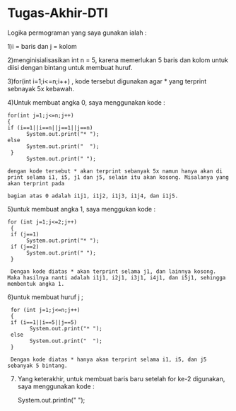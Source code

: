 # Tugas-Akhir-DTI
Logika permograman yang saya gunakan ialah :

1)i = baris dan j = kolom

2)menginisialisasikan int n = 5, karena memerlukan 5 baris dan kolom untuk diisi dengan bintang untuk membuat huruf. 

3)for(int i=1;i<=n;i++) , kode tersebut digunakan agar * yang terprint sebnayak 5x kebawah.

4)Untuk membuat angka 0, saya menggunakan kode :

    for(int j=1;j<=n;j++)
    {  
    if (i==1||i==n||j==1||j==n)
          System.out.print("* ");
    else 
          System.out.print("  ");
     }
          System.out.print(" ");
          
    dengan kode tersebut * akan terprint sebanyak 5x namun hanya akan di print selama i1, i5, j1 dan j5, selain itu akan kosong. Misalanya yang akan terprint pada
    
    bagian atas 0 adalah i1j1, i1j2, i1j3, i1j4, dan i1j5.
    
5)untuk membuat angka 1, saya menggukan kode : 

    for (int j=1;j<=2;j++)
     {
     if (j==1)
          System.out.print("* ");
     if (j==2)
          System.out.print(" ");
     }
     
     Dengan kode diatas * akan terprint selama j1, dan lainnya kosong. Maka hasilnya nanti adalah i1j1, i2j1, i3j1, i4j1, dan i5j1, sehingga membentuk angka 1.
     
6)untuk membuat huruf j ;

     for (int j=1;j<=n;j++)
     {
     if (i==1||i==5||j==5)
           System.out.print("* ");
     else
           System.out.print("  ");
     }
     
     Dengan kode diatas * hanya akan terprint selama i1, i5, dan j5 sebanyak 5 bintang.
     
7) Yang keterakhir, untuk membuat baris baru setelah for ke-2 digunakan, saya menggunakan kode :

   System.out.println(" ");
